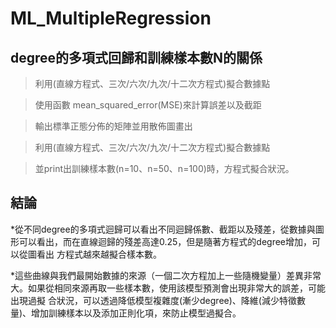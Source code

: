 # ML_MultipleRegression
## degree的多項式回歸和訓練樣本數N的關係

> 利用(直線方程式、三次/六次/九次/十二次方程式)擬合數據點

> 使用函數 mean_squared_error(MSE)來計算誤差以及截距

> 輸出標準正態分佈的矩陣並用散佈圖畫出

> 利用(直線方程式、三次/六次/九次/十二次方程式)擬合數據點

> 並print出訓練樣本數(n=10、n=50、n=100)時，方程式擬合狀況。

## 結論
*從不同degree的多項式迴歸可以看出不同迴歸係數、截距以及殘差，從數據與圖形可以看出，而在直線迴歸的殘差高達0.25，但是隨著方程式的degree增加，可以從圖看出   方程式越來越擬合樣本數。

*這些曲線與我們最開始數據的來源（一個二次方程加上一些隨機變量）差異非常大。如果從相同來源再取一些樣本數，使用該模型預測會出現非常大的誤差，可能出現過擬   合狀況，可以透過降低模型複雜度(漸少degree)、降維(減少特徵數量)、增加訓練樣本以及添加正則化項，來防止模型過擬合。

